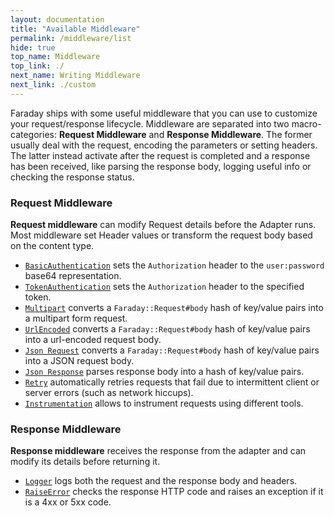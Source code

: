 ```yaml
---
layout: documentation
title: "Available Middleware"
permalink: /middleware/list
hide: true
top_name: Middleware
top_link: ./
next_name: Writing Middleware
next_link: ./custom
---
```


Faraday ships with some useful middleware that you can use to customize your request/response lifecycle.
Middleware are separated into two macro-categories: **Request Middleware** and **Response Middleware**.
The former usually deal with the request, encoding the parameters or setting headers.
The latter instead activate after the request is completed and a response has been received, like
parsing the response body, logging useful info or checking the response status.

### Request Middleware

**Request middleware** can modify Request details before the Adapter runs. Most
middleware set Header values or transform the request body based on the
content type.

* [`BasicAuthentication`][authentication] sets the `Authorization` header to the `user:password`
base64 representation.
* [`TokenAuthentication`][authentication] sets the `Authorization` header to the specified token.
* [`Multipart`][multipart] converts a `Faraday::Request#body` hash of key/value pairs into a
multipart form request.
* [`UrlEncoded`][url_encoded] converts a `Faraday::Request#body` hash of key/value pairs into a url-encoded request body.
* [`Json Request`][json-request] converts a `Faraday::Request#body` hash of key/value pairs into a JSON request body.
* [`Json Response`][json-response] parses response body into a hash of key/value pairs.
* [`Retry`][retry] automatically retries requests that fail due to intermittent client
or server errors (such as network hiccups).
* [`Instrumentation`][instrumentation] allows to instrument requests using different tools.


### Response Middleware

**Response middleware** receives the response from the adapter and can modify its details
before returning it.

* [`Logger`][logger] logs both the request and the response body and headers.
* [`RaiseError`][raise_error] checks the response HTTP code and raises an exception if it is a 4xx or 5xx code.


[authentication]:       ./authentication
[multipart]:            ./multipart
[url_encoded]:          ./url-encoded
[json-request]:         ./json-request
[retry]:                ./retry
[instrumentation]:      ./instrumentation
[json-response]:         ./json-response
[logger]:               ./logger
[raise_error]:          ./raise-error
